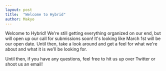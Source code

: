 ```yaml
---
layout: post
title:  "Welcome to Hybrid"
author: Makyo
---
```


Welcome to <span class="brand">Hybrid</span>! We're still getting everything organized on our end, but will open up our call for submissions soon! It's looking like March 1st will be our open date. Until then, take a look around and get a feel for what we're about and what it is we'll be looking for.

Until then, if you have any questions, feel free to hit us up over Twitter or shoot us an email!
